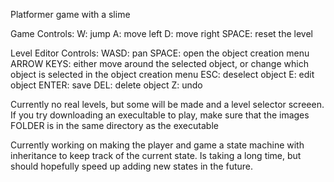 Platformer game with a slime

Game Controls:
W: jump
A: move left
D: move right
SPACE: reset the level

Level Editor Controls:
WASD: pan
SPACE: open the object creation menu
ARROW KEYS: either move around the selected object, or change which object is selected in the object creation menu
ESC: deselect object
E: edit object
ENTER: save
DEL: delete object
Z: undo

Currently no real levels, but some will be made and a level selector screeen.
If you try downloading an execultable to play, make sure that the images FOLDER is in the same directory as the executable


Currently working on making the player and game a state machine with inheritance to keep track of the current state. Is taking a long time, but should hopefully speed up adding new states in the future.
